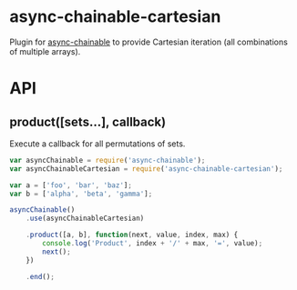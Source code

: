 async-chainable-cartesian
=========================
Plugin for [async-chainable](https://github.com/hash-bang/async-chainable) to provide Cartesian iteration (all combinations of multiple arrays).


API
===

product([sets...], callback)
----------------------------
Execute a callback for all permutations of sets.


```javascript
var asyncChainable = require('async-chainable');
var asyncChainableCartesian = require('async-chainable-cartesian');

var a = ['foo', 'bar', 'baz'];
var b = ['alpha', 'beta', 'gamma'];

asyncChainable()
	.use(asyncChainableCartesian)

	.product([a, b], function(next, value, index, max) {
		console.log('Product', index + '/' + max, '=', value);
		next();
	})

	.end();
```
